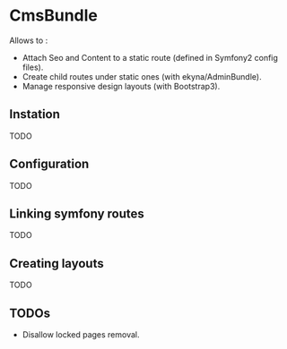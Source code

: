 CmsBundle
=========

Allows to :
- Attach Seo and Content to a static route (defined in Symfony2 config files).
- Create child routes under static ones (with ekyna/AdminBundle).
- Manage responsive design layouts (with Bootstrap3).

## Instation
TODO

## Configuration
TODO

## Linking symfony routes
TODO

## Creating layouts
TODO

## TODOs
- Disallow locked pages removal.